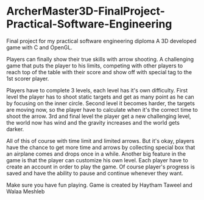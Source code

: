 # ArcherMaster3D-FinalProject-Practical-Software-Engineering
Final project for my practical software engineering diploma
A 3D developed game with C and OpenGL.

Players can finally show their true skills with arrow shooting. 
A challenging game that puts the player to his limits, competing with other players to reach top of the table with their score and show off with special tag to the 1st scorer player.

Players have to complete 3 levels, each level has it's own difficulty. 
First level the player has to shoot static targets and get as many point as he can by focusing on the inner circle. 
Second level it becomes harder, the targets are moving now, so the player have to calculate when it's the correct time to shoot the arrow. 
3rd and final level the player get a new challenging level, the world now has wind and the gravity increases and the world gets darker. 

All of this of course with time limit and limited arrows. But it's okay, players have the chance to get more time and arrows by collecting special box that an airplane comes and drops once in a while.
Another big feature in the game is that the player can customize his own level. Each player have to create an account in order to play the game. 
Of course player's progress is saved and have the ability to pause and continue whenever they want.

Make sure you have fun playing.
Game is created by Haytham Taweel and Walaa Meshleb
